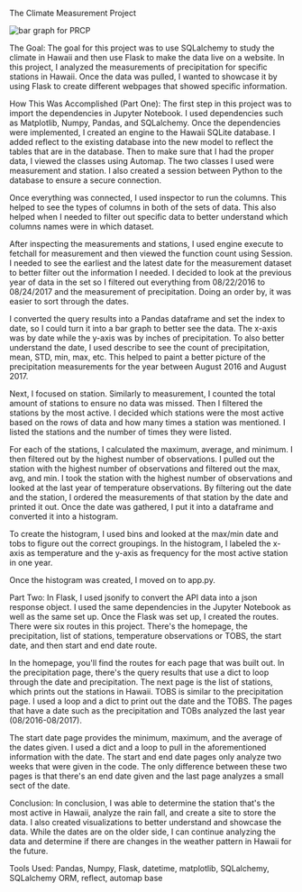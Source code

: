 The Climate Measurement Project

![bar graph for PRCP](https://github.com/EmmaLimoli/sqlalchemy-challenge/blob/master/completed_images/prcp_date.png)

The Goal:
The goal for this project was to use SQLalchemy to study the climate in Hawaii and then use Flask to make the data live on a website. In this project, I analyzed the measurements of precipitation for specific stations in Hawaii. Once the data was pulled, I wanted to showcase it by using Flask to create different webpages that showed specific information.

How This Was Accomplished (Part One):
The first step in this project was to import the dependencies in Jupyter Notebook. I used dependencies such as Matplotlib, Numpy, Pandas, and SQLalchemy. Once the dependencies were implemented, I created an engine to the Hawaii SQLite database. I added reflect to the existing database into the new model to reflect the tables that are in the database. Then to make sure that I had the proper data, I viewed the classes using Automap. The two classes I used were measurement and station. I also created a session between Python to the database to ensure a secure connection.

Once everything was connected, I used inspector to run the columns. This helped to see the types of columns in both of the sets of data. This also helped when I needed to filter out specific data to better understand which columns names were in which dataset. 

After inspecting the measurements and stations, I used engine execute to fetchall for measurement and then viewed the function count using Session. I needed to see the earliest and the latest date for the measurement dataset to better filter out the information I needed. I decided to look at the previous year of data in the set so I filtered out everything from 08/22/2016 to 08/24/2017 and the measurement of precipitation. Doing an order by, it was easier to sort through the dates. 

I converted the query results into a Pandas dataframe and set the index to date, so I could turn it into a bar graph to better see the data. The x-axis was by date while the y-axis was by inches of precipitation. To also better understand the date, I used describe to see the count of precipitation, mean, STD, min, max, etc. This helped to paint a better picture of the precipitation measurements for the year between August 2016 and August 2017.

Next, I focused on station. Similarly to measurement, I counted the total amount of stations to ensure no data was missed. Then I filtered the stations by the most active. I decided which stations were the most active based on the rows of data and how many times a station was mentioned. I listed the stations and the number of times they were listed.

For each of the stations, I calculated the maximum, average, and minimum. I then filtered out by the highest number of observations. I pulled out the station with the highest number of observations and filtered out the max, avg, and min. I took the station with the highest number of observations and looked at the last year of temperature observations. By filtering out the date and the station, I ordered the measurements of that station by the date and printed it out. Once the date was gathered, I put it into a dataframe and converted it into a histogram. 

To create the histogram, I used bins and looked at the max/min date and tobs to figure out the correct groupings. In the histogram, I labeled the x-axis as temperature and the y-axis as frequency for the most active station in one year.

Once the histogram was created, I moved on to app.py. 

Part Two:
In Flask, I used jsonify to convert the API data into a json response object. I used the same dependencies in the Jupyter Notebook as well as the same set up. Once the Flask was set up, I created the routes. There were six routes in this project. There's the homepage, the precipitation, list of stations, temperature observations or TOBS, the start date, and then start and end date route. 

In the homepage, you'll find the routes for each page that was built out. In the precipitation page, there's the query results that use a dict to loop through the date and precipitation. The next page is the list of stations, which prints out the stations in Hawaii. TOBS is similar to the precipitation page. I used a loop and a dict to print out the date and the TOBS. The pages that have a date such as the precipitation and TOBs analyzed the last year (08/2016-08/2017).

The start date page provides the minimum, maximum, and the average of the dates given. I used a dict and a loop to pull in the aforementioned information with the date. The start and end date pages only analyze two weeks that were given in the code. The only difference between these two pages is that there's an end date given and the last page analyzes a small sect of the date.

Conclusion:
In conclusion, I was able to determine the station that's the most active in Hawaii, analyze the rain fall, and create a site to store the data. I also created visualizations to better understand and showcase the data. While the dates are on the older side, I can continue analyzing the data and determine if there are changes in the weather pattern in Hawaii for the future.

Tools Used: Pandas, Numpy, Flask, datetime, matplotlib, SQLalchemy, SQLalchemy ORM, reflect, automap base



